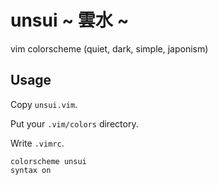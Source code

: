 # unsui ~ 雲水 ~

vim colorscheme (quiet, dark, simple, japonism)

## Usage

Copy `unsui.vim`.

Put your `.vim/colors` directory.

Write `.vimrc`.

    colorscheme unsui
    syntax on